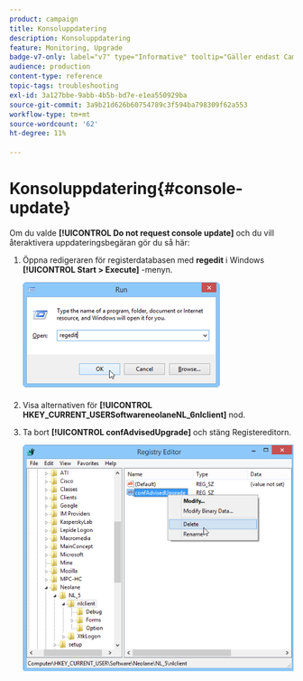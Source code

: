 ```yaml
---
product: campaign
title: Konsoluppdatering
description: Konsoluppdatering
feature: Monitoring, Upgrade
badge-v7-only: label="v7" type="Informative" tooltip="Gäller endast Campaign Classic v7"
audience: production
content-type: reference
topic-tags: troubleshooting
exl-id: 3a127bbe-9abb-4b5b-bd7e-e1ea550929ba
source-git-commit: 3a9b21d626b60754789c3f594ba798309f62a553
workflow-type: tm+mt
source-wordcount: '62'
ht-degree: 11%

---
```


# Konsoluppdatering{#console-update}



Om du valde **[!UICONTROL Do not request console update]** och du vill återaktivera uppdateringsbegäran gör du så här:

1. Öppna redigeraren för registerdatabasen med **regedit** i Windows **[!UICONTROL Start > Execute]** -menyn.

   ![](assets/ncs_console_update_1.png)

1. Visa alternativen för **[!UICONTROL HKEY_CURRENT_USERSoftwareneolaneNL_6nlclient]** nod.
1. Ta bort **[!UICONTROL confAdvisedUpgrade]** och stäng Registereditorn.

   ![](assets/ncs_console_update_2.png)
